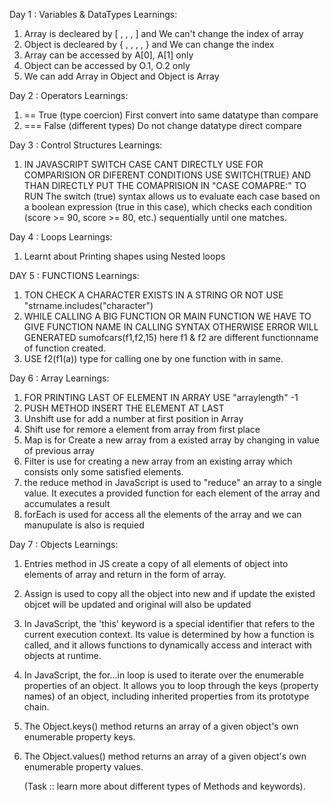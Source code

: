 Day 1 : Variables & DataTypes
Learnings:

1. Array is decleared by [ , , , ] and We can't change the index of array
2. Object is decleared by { , , , , } and We can change the index
3. Array can be accessed by A[0], A[1] only
4. Object can be accessed by O.1, O.2 only
5. We can add Array in Object and Object is Array


Day 2 : Operators
Learnings: 
1. ==   True (type coercion)       First convert into same datatype than compare
2. ===  False (different types)    Do not change datatype direct compare

Day 3 : Control Structures
Learnings:

1. IN JAVASCRIPT SWITCH CASE CANT DIRECTLY USE FOR COMPARISION OR DIFERENT CONDITIONS USE SWITCH(TRUE) AND THAN DIRECTLY PUT THE COMAPRISION IN "CASE COMAPRE:" TO RUN
The switch (true) syntax allows us to evaluate each case based on a boolean expression (true in this case), which checks each condition (score >= 90, score >= 80, etc.) sequentially until one matches.

Day 4 : Loops
Learnings: 

1. Learnt about Printing shapes using Nested loops

DAY 5 : FUNCTIONS 
Learnings: 

1. TON CHECK A CHARACTER EXISTS IN A STRING OR NOT USE "strname.includes("character")
2.  WHILE CALLING A BIG FUNCTION OR MAIN FUNCTION WE HAVE TO GIVE FUNCTION NAME IN CALLING SYNTAX OTHERWISE ERROR WILL GENERATED 
    sumofcars(f1,f2,15)  here f1 & f2 are different functionname of function created. 
3. USE f2(f1(a)) type for calling one by one function with in same. 

Day 6 : Array
Learnings: 

1. FOR PRINTING LAST OF ELEMENT IN ARRAY USE "arraylength" -1
2. PUSH METHOD INSERT THE ELEMENT AT LAST
3. Unshift use for add a number at first position in Array
4. Shift use for remore a element from array from first place
5. Map is for Create a new array from a existed array by changing in value of previous array
6. Filter is use for creating a new array from an existing array  which consists only some satisfied elements.
7. the reduce method in JavaScript is used to "reduce" an array to a single value. It executes a provided function for each element of the array and accumulates a result
8. forEach is used for access all the elements of the array and we can manupulate is also is requied

Day 7 : Objects 
Learnings: 

1. Entries method in JS create a copy of all elements of object into elements of array and return in the form of array.
2. Assign is used to copy all the object into new and if update the existed objcet will be updated and original will also be updated
3. In JavaScript, the 'this' keyword is a special identifier that refers to the current execution context. Its value is determined by how a function is called, and it allows functions to dynamically access and interact with objects at runtime.
4. In JavaScript, the for...in loop is used to iterate over the enumerable properties of an object. It allows you to loop through the keys (property names) of an object, including inherited properties from its prototype chain.
5. The Object.keys() method returns an array of a given object's own enumerable property keys.
6. The Object.values() method returns an array of a given object's own enumerable property values.

   (Task ::  learn more about different types of Methods and keywords).


   
